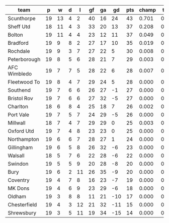 |     team     | p  | w  | d | l  | gf | ga | gd  | pts | champ | top2  | top3  | top4  |  5-7  | bot4  | bot3  | bot2  |
|--------------|----|----|---|----|----|----|-----|-----|-------|-------|-------|-------|-------|-------|-------|-------|
| Scunthorpe   | 19 | 13 | 4 |  2 | 40 | 16 |  24 |  43 | 0.701 | 0.901 | 0.962 | 0.984 | 0.014 | 0.000 | 0.000 | 0.000|
| Sheff Utd    | 18 | 11 | 4 |  3 | 33 | 20 |  13 |  37 | 0.208 | 0.617 | 0.796 | 0.887 | 0.090 | 0.000 | 0.000 | 0.000|
| Bolton       | 19 | 11 | 4 |  4 | 23 | 12 |  11 |  37 | 0.049 | 0.210 | 0.451 | 0.622 | 0.261 | 0.000 | 0.000 | 0.000|
| Bradford     | 19 |  9 | 8 |  2 | 27 | 17 |  10 |  35 | 0.019 | 0.104 | 0.260 | 0.422 | 0.335 | 0.001 | 0.000 | 0.000|
| Rochdale     | 19 |  9 | 3 |  7 | 27 | 22 |   5 |  30 | 0.008 | 0.045 | 0.133 | 0.252 | 0.339 | 0.001 | 0.000 | 0.000|
| Peterborough | 19 |  8 | 5 |  6 | 28 | 21 |   7 |  29 | 0.003 | 0.028 | 0.086 | 0.167 | 0.306 | 0.004 | 0.002 | 0.000|
| AFC Wimbledo | 19 |  7 | 7 |  5 | 28 | 22 |   6 |  28 | 0.007 | 0.045 | 0.131 | 0.246 | 0.342 | 0.002 | 0.001 | 0.000|
| Fleetwood To | 19 |  8 | 4 |  7 | 29 | 24 |   5 |  28 | 0.000 | 0.006 | 0.027 | 0.063 | 0.190 | 0.017 | 0.009 | 0.004|
| Southend     | 19 |  7 | 6 |  6 | 26 | 27 |  -1 |  27 | 0.000 | 0.002 | 0.007 | 0.018 | 0.090 | 0.057 | 0.030 | 0.014|
| Bristol Rov  | 19 |  7 | 6 |  6 | 27 | 32 |  -5 |  27 | 0.000 | 0.004 | 0.017 | 0.037 | 0.137 | 0.032 | 0.017 | 0.007|
| Charlton     | 18 |  6 | 8 |  4 | 25 | 18 |   7 |  26 | 0.002 | 0.014 | 0.045 | 0.097 | 0.229 | 0.012 | 0.005 | 0.002|
| Port Vale    | 19 |  7 | 5 |  7 | 24 | 29 |  -5 |  26 | 0.000 | 0.001 | 0.006 | 0.014 | 0.069 | 0.071 | 0.039 | 0.016|
| Millwall     | 18 |  7 | 4 |  7 | 29 | 29 |   0 |  25 | 0.003 | 0.017 | 0.055 | 0.122 | 0.266 | 0.009 | 0.004 | 0.002|
| Oxford Utd   | 19 |  7 | 4 |  8 | 23 | 23 |   0 |  25 | 0.000 | 0.002 | 0.009 | 0.023 | 0.100 | 0.048 | 0.027 | 0.011|
| Northampton  | 19 |  6 | 6 |  7 | 28 | 27 |   1 |  24 | 0.000 | 0.003 | 0.011 | 0.025 | 0.108 | 0.045 | 0.022 | 0.009|
| Gillingham   | 19 |  6 | 5 |  8 | 26 | 32 |  -6 |  23 | 0.000 | 0.000 | 0.002 | 0.007 | 0.045 | 0.130 | 0.076 | 0.037|
| Walsall      | 18 |  5 | 7 |  6 | 22 | 28 |  -6 |  22 | 0.000 | 0.001 | 0.003 | 0.008 | 0.043 | 0.134 | 0.081 | 0.043|
| Swindon      | 19 |  5 | 5 |  9 | 20 | 28 |  -8 |  20 | 0.000 | 0.000 | 0.000 | 0.001 | 0.006 | 0.387 | 0.275 | 0.165|
| Bury         | 19 |  6 | 2 | 11 | 26 | 35 |  -9 |  20 | 0.000 | 0.000 | 0.000 | 0.001 | 0.011 | 0.325 | 0.223 | 0.126|
| Coventry     | 19 |  4 | 7 |  8 | 16 | 23 |  -7 |  19 | 0.000 | 0.000 | 0.000 | 0.001 | 0.009 | 0.341 | 0.239 | 0.139|
| MK Dons      | 19 |  4 | 6 |  9 | 23 | 29 |  -6 |  18 | 0.000 | 0.000 | 0.000 | 0.001 | 0.006 | 0.387 | 0.283 | 0.173|
| Oldham       | 19 |  3 | 8 |  8 | 11 | 21 | -10 |  17 | 0.000 | 0.000 | 0.000 | 0.000 | 0.003 | 0.508 | 0.382 | 0.247|
| Chesterfield | 19 |  4 | 3 | 12 | 21 | 32 | -11 |  15 | 0.000 | 0.000 | 0.000 | 0.000 | 0.001 | 0.694 | 0.584 | 0.439|
| Shrewsbury   | 19 |  3 | 5 | 11 | 19 | 34 | -15 |  14 | 0.000 | 0.000 | 0.000 | 0.000 | 0.000 | 0.794 | 0.701 | 0.565|
